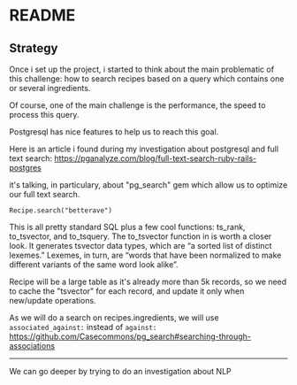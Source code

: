 # README

## Strategy

Once i set up the project, i started to think about the main problematic of this challenge: how to search recipes based on a query which contains one or several ingredients.

Of course, one of the main challenge is the performance, the speed to process this query.

Postgresql has nice features to help us to reach this goal.

Here is an article i found during my investigation about postgresql and full text search:
https://pganalyze.com/blog/full-text-search-ruby-rails-postgres

it's talking, in particulary, about "pg_search" gem which allow us to optimize our full text search.


`Recipe.search("betterave")`

This is all pretty standard SQL plus a few cool functions: ts_rank, to_tsvector, and to_tsquery. The to_tsvector function in is worth a closer look. It generates tsvector data types, which are “a sorted list of distinct lexemes.” Lexemes, in turn, are “words that have been normalized to make different variants of the same word look alike”.


Recipe will be a large table as it's already more than 5k records, so we need to cache the "tsvector" for each record, and update it only when new/update operations.


As we will do a search on recipes.ingredients, we will use `associated_against:` instead of `against:`
https://github.com/Casecommons/pg_search#searching-through-associations



-----
We can go deeper by trying to do an investigation about NLP
